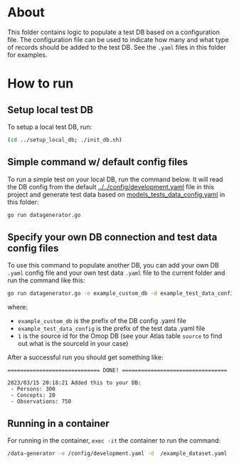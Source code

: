 # About

This folder contains logic to populate a test DB based on a configuration file.
The configuration file can be used to indicate how many and what type of records
should be added to the test DB. See the `.yaml` files in this folder for examples.

# How to run

## Setup local test DB

To setup a local test DB, run:

```bash
(cd ../setup_local_db; ./init_db.sh)
```

## Simple command w/ default config files

To run a simple test on your local DB, run the command below. It will read the DB
config from the default [../../config/development.yaml](development.yaml) file in this project and
generate test data based on [models_tests_data_config.yaml](models_tests_data_config.yaml) in this folder:

```bash
go run datagenerator.go
```

## Specify your own DB connection and test data config files

To use this command to populate another DB, you can add your own DB `.yaml` config file
and your own test data `.yaml` file to the current folder and run the command like this:

```bash
go run datagenerator.go -e example_custom_db -d example_test_data_config -s 1
```
where:
 - `example_custom_db` is the prefix of the DB config .yaml file
 - `example_test_data_config` is the prefix of the test data .yaml file
 - `1` is the source id for the Omop DB (see your Atlas table `source` to find out what is the
    sourceId in your case)

After a successful run you should get something like:

```
============================= DONE! =================================

2023/03/15 20:18:21 Added this to your DB:
 - Persons: 300
 - Concepts: 20
 - Observations: 750
 ```

## Running in a container

For running in the container, `exec -it` the container to run the command:

```bash
/data-generator -e /config/development.yaml -d  /example_dataset.yaml -s 2
```
